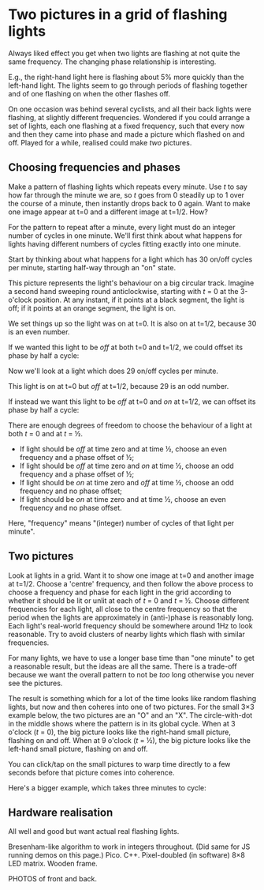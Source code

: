 # Two pictures in a grid of flashing lights

Always liked effect you get when two lights are flashing at not quite
the same frequency.  The changing phase relationship is interesting.

<div class="demo-outer" style="float:right;margin-left:1.5rem;margin-top:0rem;">
<div class="demo-container">
<div class="main-LEDs"><canvas class="demo-1x2 lights"></canvas></div>
</div>
</div>

E.g., the right-hand light here is flashing about 5% more quickly than
the left-hand light.  The lights seem to go through periods of
flashing together and of one flashing on when the other flashes off.

On one occasion was behind several cyclists, and all their back lights
were flashing, at slightly different frequencies.  Wondered if you
could arrange a set of lights, each one flashing at a fixed frequency,
such that every now and then they came into phase and made a picture
which flashed on and off.  Played for a while, realised could make
*two* pictures.


## Choosing frequencies and phases

Make a pattern of flashing lights which repeats every minute.  Use *t*
to say how far through the minute we are, so *t* goes from 0 steadily
up to 1 over the course of a minute, then instantly drops back to 0
again.  Want to make one image appear at t=0 and a different image at
t=1/2.  How?

For the pattern to repeat after a minute, every light must do an
integer number of cycles in one minute.  We'll first think about what
happens for lights having different numbers of cycles fitting exactly
into one minute.

Start by thinking about what happens for a light which has 30 on/off
cycles per minute, starting half-way through an "on" state.

<div class="circular-graph" data-freq="30" data-phase="0.0"></div>

This picture represents the light's behaviour on a big circular track.
Imagine a second hand sweeping round anticlockwise, starting with
*t*&nbsp;=&nbsp;0 at the 3-o'clock position.  At any instant, if it
points at a black segment, the light is off; if it points at an orange
segment, the light is on.

We set things up so the light was on at t=0.  It is also on at t=1/2,
because 30 is an even number.

If we wanted this light to be *off* at both t=0 and t=1/2, we could
offset its phase by half a cycle:

<div class="circular-graph" data-freq="30" data-phase="0.5"></div>

Now we'll look at a light which does 29 on/off cycles per minute.

<div class="circular-graph" data-freq="29" data-phase="0.0"></div>

This light is on at t=0 but *off* at t=1/2, because 29 is an odd
number.

If instead we want this light to be *off* at t=0 and *on* at t=1/2, we
can offset its phase by half a cycle:

<div class="circular-graph" data-freq="29" data-phase="0.5"></div>

There are enough degrees of freedom to choose the behaviour of a light
at both *t*&nbsp;=&nbsp;0 and at *t*&nbsp;=&nbsp;½.

* If light should be *off* at time zero and at time ½, choose an even
  frequency and a phase offset of ½;
* If light should be *off* at time zero and *on* at time ½, choose an
  odd frequency and a phase offset of ½;
* If light should be *on* at time zero and *off* at time ½, choose an
  odd frequency and no phase offset;
* If light should be *on* at time zero and at time ½, choose an even
  frequency and no phase offset.

Here, "frequency" means "(integer) number of cycles of that light per
minute".


## Two pictures

Look at lights in a grid.  Want it to show one image at t=0 and
another image at t=1/2.  Choose a 'centre' frequency, and then follow
the above process to choose a frequency and phase for each light in
the grid according to whether it should be lit or unlit at each of
*t*&nbsp;=&nbsp;0 and *t*&nbsp;=&nbsp;½.  Choose different frequencies
for each light, all close to the centre frequency so that the period
when the lights are approximately in (anti-)phase is reasonably long.
Each light's real-world frequency should be somewhere around 1Hz to
look reasonable.  Try to avoid clusters of nearby lights which flash
with similar frequencies.

For many lights, we have to use a longer base time than "one minute"
to get a reasonable result, but the ideas are all the same.  There is
a trade-off because we want the overall pattern to not be *too* long
otherwise you never see the pictures.

The result is something which for a lot of the time looks like random
flashing lights, but now and then coheres into one of two pictures.
For the small 3×3 example below, the two pictures are an "O" and an
"X".  The circle-with-dot in the middle shows where the pattern is in
its global cycle.  When at 3 o'clock (*t*&nbsp;=&nbsp;0), the big
picture looks like the right-hand small picture, flashing on and off.
When at 9 o'clock (*t*&nbsp;=&nbsp;½), the big picture looks like the
left-hand small picture, flashing on and off.

<div class="demo-outer">
<div class="demo-container">
  <div class="main-LEDs">
    <canvas class="demo-3x3 lights"></canvas>
  </div>
  <div class="phasors">
    <canvas class="demo-3x3 lights-1 clickable"></canvas>
    <canvas class="demo-3x3 phasor"></canvas>
    <canvas class="demo-3x3 lights-0 clickable"></canvas>
  </div>
</div>
</div>

You can click/tap on the small pictures to warp time directly to a few
seconds before that picture comes into coherence.

Here's a bigger example, which takes three minutes to cycle:

<div class="demo-outer">
<div class="demo-container">
  <div class="main-LEDs">
    <canvas class="demo-5x5 lights"></canvas>
  </div>
  <div class="phasors">
    <canvas class="demo-5x5 lights-1 clickable"></canvas>
    <canvas class="demo-5x5 phasor"></canvas>
    <canvas class="demo-5x5 lights-0 clickable"></canvas>
  </div>
</div>
</div>


## Hardware realisation

All well and good but want actual real flashing lights.

Bresenham-like algorithm to work in integers throughout.  (Did same
for JS running demos on this page.)  Pico.  C++.  Pixel-doubled (in
software) 8×8 LED matrix.  Wooden frame.

PHOTOS of front and back.
